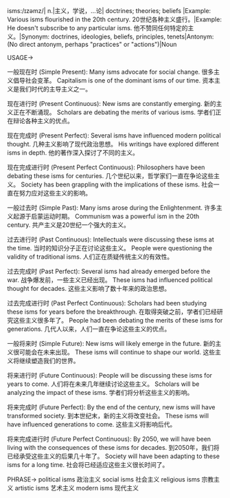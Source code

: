 isms:/ɪzəmz/| n.|主义，学说，…论| doctrines; theories; beliefs |Example: Various isms flourished in the 20th century.  20世纪各种主义盛行。|Example: He doesn't subscribe to any particular isms. 他不赞同任何特定的主义。|Synonym: doctrines, ideologies, beliefs, principles, tenets|Antonym:  (No direct antonym, perhaps "practices" or "actions")|Noun


USAGE->

一般现在时 (Simple Present):
Many isms advocate for social change. 很多主义倡导社会变革。
Capitalism is one of the dominant isms of our time. 资本主义是我们时代的主导主义之一。

现在进行时 (Present Continuous):
New isms are constantly emerging. 新的主义正在不断涌现。
Scholars are debating the merits of various isms. 学者们正在辩论各种主义的优点。

现在完成时 (Present Perfect):
Several isms have influenced modern political thought.  几种主义影响了现代政治思想。
His writings have explored different isms in depth. 他的著作深入探讨了不同的主义。

现在完成进行时 (Present Perfect Continuous):
Philosophers have been debating these isms for centuries.  几个世纪以来，哲学家们一直在争论这些主义。
Society has been grappling with the implications of these isms. 社会一直在努力应对这些主义的影响。

一般过去时 (Simple Past):
Many isms arose during the Enlightenment. 许多主义起源于启蒙运动时期。
Communism was a powerful ism in the 20th century. 共产主义是20世纪一个强大的主义。

过去进行时 (Past Continuous):
Intellectuals were discussing these isms at the time. 当时的知识分子正在讨论这些主义。
People were questioning the validity of traditional isms. 人们正在质疑传统主义的有效性。


过去完成时 (Past Perfect):
Several isms had already emerged before the war.  战争爆发前，一些主义已经出现。
These isms had influenced political thought for decades. 这些主义影响了数十年来的政治思想。


过去完成进行时 (Past Perfect Continuous):
Scholars had been studying these isms for years before the breakthrough. 在取得突破之前，学者们已经研究这些主义很多年了。
People had been debating the merits of these isms for generations.  几代人以来，人们一直在争论这些主义的优点。


一般将来时 (Simple Future):
New isms will likely emerge in the future.  新的主义很可能会在未来出现。
These isms will continue to shape our world. 这些主义将继续塑造我们的世界。


将来进行时 (Future Continuous):
People will be discussing these isms for years to come. 人们将在未来几年继续讨论这些主义。
Scholars will be analyzing the impact of these isms. 学者们将分析这些主义的影响。


将来完成时 (Future Perfect):
By the end of the century, new isms will have transformed society. 到本世纪末，新的主义将改变社会。
These isms will have influenced generations to come. 这些主义将影响后代。


将来完成进行时 (Future Perfect Continuous):
By 2050, we will have been living with the consequences of these isms for decades. 到2050年，我们将已经承受这些主义的后果几十年了。
Society will have been adapting to these isms for a long time. 社会将已经适应这些主义很长时间了。



PHRASE->
political isms 政治主义
social isms 社会主义
religious isms 宗教主义
artistic isms 艺术主义
modern isms 现代主义

